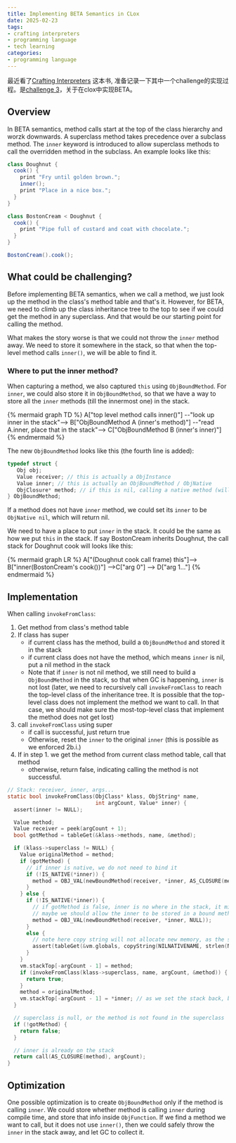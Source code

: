 ```yaml
---
title: Implementing BETA Semantics in CLox
date: 2025-02-23
tags:
- crafting interpreters
- programming language
- tech learning
categories:
- programming language
---
```

最近看了[Crafting Interpreters](https://www.craftinginterpreters.com/) 这本书, 准备记录一下其中一个challenge的实现过程。是[challenge 3](https://www.craftinginterpreters.com/superclasses.html#challenges)，关于在clox中实现BETA。

## Overview

In BETA semantics, method calls start at the top of the class hierarchy and worzk downwards. A superclass method takes precedence over a subclass method. The `inner` keyword is introduced to allow superclass methods to call the overridden method in the subclass. An example looks like this:

```java
class Doughnut {
  cook() {
    print "Fry until golden brown.";
    inner();
    print "Place in a nice box.";
  }
}

class BostonCream < Doughnut {
  cook() {
    print "Pipe full of custard and coat with chocolate.";
  }
}

BostonCream().cook();
```

## What could be challenging?

Before implementing BETA semantics, when we call a method, we just look up the method in the class's method table and that's it. However, for BETA, we need to climb up the class inheritance tree to the top to see if we could get the method in any superclass. And that would be our starting point for calling the method.

What makes the story worse is that we could not throw the `inner` method away. We need to store it somewhere in the stack, so that when the top-level method calls `inner()`, we will be able to find it.

### Where to put the inner method?

When capturing a method, we also captured `this` using `ObjBoundMethod`. For `inner`, we could also store it in `ObjBoundMethod`, so that we have a way to store all the `inner` methods (till the innermost one) in the stack.

{% mermaid graph TD %}
  A["top level method calls inner()"] --"look up inner in the stack"--> B["ObjBoundMethod A (inner's method)"] --"read A.inner, place that in the stack"--> C["ObjBoundMethod B (inner's inner)"]
{% endmermaid %}

The new `ObjBoundMethod` looks like this (the fourth line is added):

```c
typedef struct {
   Obj obj;
   Value receiver; // this is actually a ObjInstance
   Value inner; // this is actually an ObjBoundMethod / ObjNative
   ObjClosure* method; // if this is nil, calling a native method (will be explained in Implementation session)
} ObjBoundMethod;
```

If a method does not have `inner` method, we could set its `inner` to be `ObjNative nil`, which will return nil.

We need to have a place to put `inner` in the stack. It could be the same as how we put `this` in the stack. If say BostonCream inherits Doughnut, the call stack for Doughnut cook will looks like this:

{% mermaid graph LR %}
  A["(Doughnut cook call frame) this"]--> B["inner(BostonCream's cook())"] -->C["arg 0"] --> D["arg 1..."]
{% endmermaid %}

## Implementation

When calling `invokeFromClass`:

1. Get method from class's method table
2. If class has super
   - if current class has the method, build a `ObjBoundMethod` and stored it in the stack
   - if current class does not have the method, which means `inner` is nil, put a nil method in the stack
   - Note that if `inner` is not nil method, we still need to build a `ObjBoundMethod` in the stack, so that when GC is happening, `inner` is not lost (later, we need to recursively call `invokeFromClass` to reach the top-level class of the inheritance tree. It is possible that the top-level class does not implement the method we want to call. In that case, we should make sure the most-top-level class that implement the method does not get lost)
3. call `invokeFromClass` using super
   - if call is successful, just return true
   - Otherwise, reset the `inner` to the original `inner` (this is possible as we enforced 2b.i.)
4. If in step 1. we get the method from current class method table, call that method
   - otherwise, return false, indicating calling the method is not successful.

```c
// Stack: receiver, inner, args...
static bool invokeFromClass(ObjClass* klass, ObjString* name,
                            int argCount, Value* inner) {
  assert(inner != NULL);

  Value method;
  Value receiver = peek(argCount + 1);
  bool gotMethod = tableGet(&klass->methods, name, &method);

  if (klass->superclass != NULL) {
    Value originalMethod = method;
    if (gotMethod) {
      // if inner is native, we do not need to bind it
      if (!IS_NATIVE(*inner)) {
        method = OBJ_VAL(newBoundMethod(receiver, *inner, AS_CLOSURE(method)));
      }
    } else {
      if (!IS_NATIVE(*inner)) {
        // if gotMethod is false, inner is no where in the stack, it might subject to gc
        // maybe we should allow the inner to be stored in a bound method that has nativenil as the method of the bound method
        method = OBJ_VAL(newBoundMethod(receiver, *inner, NULL));
      }
      else {
        // note here copy string will not allocate new memory, as the string is already in the string table
        assert(tableGet(&vm.globals, copyString(NILNATIVENAME, strlen(NILNATIVENAME)), &method)); 
      }
    }
    vm.stackTop[-argCount - 1] = method;
    if (invokeFromClass(klass->superclass, name, argCount, &method)) {
      return true;
    }
    method = originalMethod;
    vm.stackTop[-argCount - 1] = *inner; // as we set the stack back, bound method we created might be gc-ed
  }

  // superclass is null, or the method is not found in the superclass
  if (!gotMethod) {
    return false;
  }

  // inner is already on the stack
  return call(AS_CLOSURE(method), argCount);
}
```

## Optimization

One possible optimization is to create `ObjBoundMethod` only if the method is calling `inner`. We could store whether method is calling `inner` during compile time, and store that info inside `ObjFunction`. If we find a method we want to call, but it does not use `inner()`, then we could safely throw the `inner` in the stack away, and let GC to collect it.
